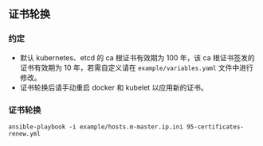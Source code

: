 ## 证书轮换

### 约定

- 默认 kubernetes、etcd 的 ca 根证书有效期为 100 年，该 ca 根证书签发的证书有效期为 10 年，若需自定义请在 `example/variables.yaml` 文件中进行修改。
- 证书轮换后请手动重启 docker 和 kubelet 以应用新的证书。

### 证书轮换

```
ansible-playbook -i example/hosts.m-master.ip.ini 95-certificates-renew.yml
```